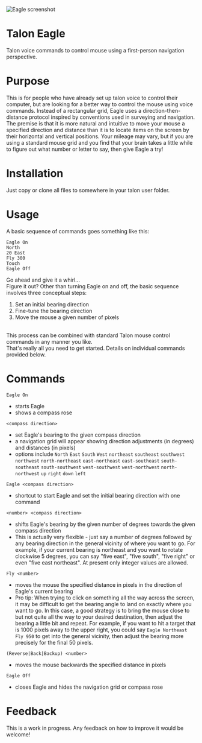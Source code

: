![Eagle screenshot](https://github.com/geobarry/talon_eagle/assets/13248690/296cf580-3df6-4487-b57d-a51aa4322522)


# Talon Eagle
Talon voice commands to control mouse using a first-person navigation perspective.
# Purpose
This is for people who have already set up talon voice to control their computer, but are looking for a better way to control the mouse using voice commands. Instead of a rectangular grid, Eagle uses a direction-then-distance protocol inspired by conventions used in surveying and navigation. The premise is that it is more natural and intuitive to move your mouse a specified direction and distance than it is to locate items on the screen by their horizontal and vertical positions. Your mileage may vary, but if you are using a standard mouse grid and you find that your brain takes a little while to figure out what number or letter to say, then give Eagle a try!
# Installation
Just copy or clone all files to somewhere in your talon user folder. 
# Usage
A basic sequence of commands goes something like this:  

``` Eagle On ```  
``` North ```  
``` 20 East ```  
``` Fly 300 ```  
``` Touch ```  
``` Eagle Off ```  

Go ahead and give it a whirl...
<br/>
Figure it out? Other than turning Eagle on and off, the basic sequence involves three conceptual steps:
  1. Set an initial bearing direction
  2. Fine-tune the bearing direction 
  3. Move the mouse a given number of pixels
<br/>
This process can be combined with standard Talon mouse control commands in any manner you like. 
<br/>
That's really all you need to get started. Details on individual commands provided below.

# Commands
``` Eagle On ```  
  * starts Eagle  
  * shows a compass rose  

``` <compass direction> ```  
  * set Eagle's bearing to the given compass direction  
  * a navigation grid will appear showing direction adjustments (in degrees) and distances (in pixels)
  * options include ```North``` ```East``` ```South``` ```West``` ```northeast``` ```southeast``` ```southwest``` ```northwest``` ```north-northeast``` ```east-northeast``` ```east-southeast``` ```south-southeast``` ```south-southwest``` ```west-southwest``` ```west-northwest``` ```north-northwest``` ```up``` ```right``` ```down``` ```left```  

``` Eagle <compass direction> ```
  * shortcut to start Eagle and set the initial bearing direction with one command

``` <number> <compass direction> ```  
  * shifts Eagle's bearing by the given number of degrees towards the given compass direction
  * This is actually very flexible - just say a number of degrees followed by any bearing direction in the general vicinity of where you want to go. For example, if your current bearing is northeast and you want to rotate clockwise 5 degrees, you can say "five east", "five south", "five right" or even "five east northeast". At present only integer values are allowed.

``` Fly <number> ```  
  * moves the mouse the specified distance in pixels in the direction of Eagle's current bearing
  * Pro tip: When trying to click on something all the way across the screen, it may be difficult to get the bearing angle to land on exactly where you want to go. In this case, a good strategy is to bring the mouse close to but not quite all the way to your desired destination, then adjust the bearing a little bit and repeat. For example, if you want to hit a target that is 1000 pixels away to the upper right, you could say ```Eagle Northeast``` ```Fly 950``` to get into the general vicinity, then adjust the bearing more precisely for the final 50 pixels.   

``` (Reverse|Back|Backup) <number> ```
  * moves the mouse backwards the specified distance in pixels

``` Eagle Off ```  
  * closes Eagle and hides the navigation grid or compass rose
# Feedback
This is a work in progress. Any feedback on how to improve it would be welcome!
